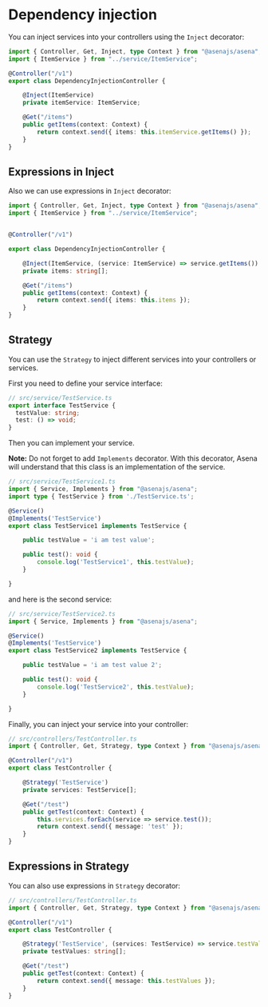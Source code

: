 # Dependency injection

You can inject services into your controllers using the `Inject` decorator:

```typescript
import { Controller, Get, Inject, type Context } from "@asenajs/asena";
import { ItemService } from "../service/ItemService";

@Controller("/v1")
export class DependencyInjectionController {

    @Inject(ItemService)
    private itemService: ItemService;

    @Get("/items")
    public getItems(context: Context) {
        return context.send({ items: this.itemService.getItems() });
    }
}
```

## Expressions in Inject

Also we can use expressions in `Inject` decorator:

```typescript
import { Controller, Get, Inject, type Context } from "@asenajs/asena";
import { ItemService } from "../service/ItemService";


@Controller("/v1")

export class DependencyInjectionController {

    @Inject(ItemService, (service: ItemService) => service.getItems())
    private items: string[];

    @Get("/items")
    public getItems(context: Context) {
        return context.send({ items: this.items });
    }
}
```

## Strategy

You can use the `Strategy` to inject different services into your controllers or services.

First you need to define your service interface:

```typescript
// src/service/TestService.ts
export interface TestService {
  testValue: string;
  test: () => void;
}
```

Then you can implement your service.

**Note:** Do not forget to add `Implements` decorator. With this decorator, Asena will understand that this class is an implementation of the service.


```typescript
// src/service/TestService1.ts
import { Service, Implements } from "@asenajs/asena";
import type { TestService } from './TestService.ts';

@Service()
@Implements('TestService')
export class TestService1 implements TestService {

    public testValue = 'i am test value';

    public test(): void {
        console.log('TestService1', this.testValue);
    }

}
```

and here is the second service:

```typescript
// src/service/TestService2.ts
import { Service, Implements } from "@asenajs/asena";

@Service()
@Implements('TestService')
export class TestService2 implements TestService {

    public testValue = 'i am test value 2';

    public test(): void {
        console.log('TestService2', this.testValue);
    }

}
```

Finally, you can inject your service into your controller:

```typescript
// src/controllers/TestController.ts
import { Controller, Get, Strategy, type Context } from "@asenajs/asena";

@Controller("/v1")
export class TestController {

    @Strategy('TestService')
    private services: TestService[];

    @Get("/test")
    public getTest(context: Context) {
        this.services.forEach(service => service.test());
        return context.send({ message: 'test' });
    }
}
```

## Expressions in Strategy

You can also use expressions in `Strategy` decorator:

```typescript
// src/controllers/TestController.ts
import { Controller, Get, Strategy, type Context } from "@asenajs/asena";

@Controller("/v1")
export class TestController {

    @Strategy('TestService', (services: TestService) => service.testValue)
    private testValues: string[];

    @Get("/test")
    public getTest(context: Context) {
        return context.send({ message: this.testValues });
    }
}
```